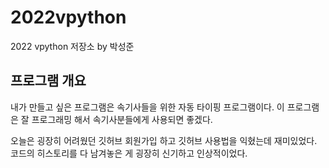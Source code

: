 # 2022vpython
2022 vpython 저장소 by 박성준
## 프로그램 개요
내가 만들고 싶은 프로그램은 속기사들을 위한 자동 타이핑 프로그램이다. 이 프로그램은 잘 프로그래밍 해서 속기사분들에게 사용되면 좋겠다.

오늘은 굉장히 어려웠던 깃허브 회원가입 하고 깃허브 사용법을 익혔는데 재미있었다.
코드의 히스토리를 다 남겨놓은 게 굉장히 신기하고 인상적이었다.
